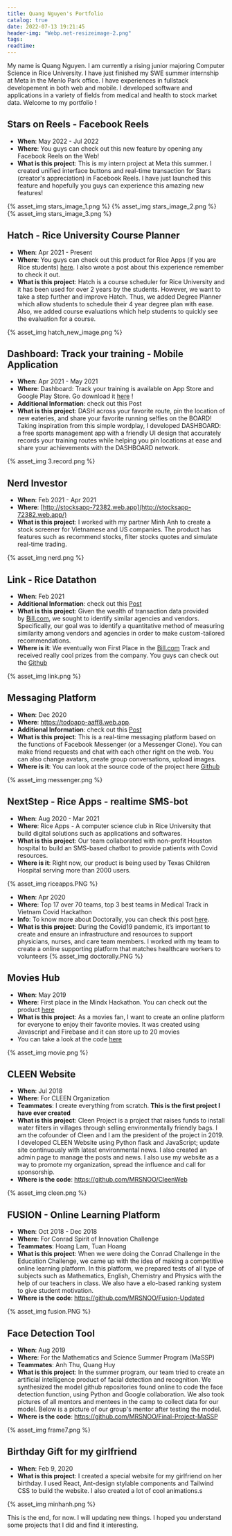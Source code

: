 ```yaml
---
title: Quang Nguyen's Portfolio
catalog: true
date: 2022-07-13 19:21:45
header-img: "Webp.net-resizeimage-2.png"
tags:
readtime:
---
```


My name is Quang Nguyen. I am currently a rising junior majoring Computer Science in Rice University. I have just finished my SWE summer internship at Meta in the Menlo Park office. I have experiences in fullstack developement in both web and mobile. I developed software and applications in a variety of fields from medical and health to stock market data. Welcome to my portfolio !

## Stars on Reels - Facebook Reels

- **When**: May 2022 - Jul 2022
- **Where**: You guys can check out this new feature by opening any Facebook Reels on the Web!
- **What is this project**: This is my intern project at Meta this summer. I created unified interface buttons and real-time transaction for Stars (creator's appreciation) in Facebook Reels. I have just launched this feature and hopefully you guys can experience this amazing new features!

{% asset_img stars_image_1.png %}
{% asset_img stars_image_2.png %}
{% asset_img stars_image_3.png %}

## Hatch - Rice University Course Planner

- **When**: Apr 2021 - Present
- **Where**: You guys can check out this product for Rice Apps (if you are Rice students) [here](http://hatch.riceapps.org/schedule). I also wrote a post about this experience remember to check it out.
- **What is this project**: Hatch is a course scheduler for Rice University and it has been used for over 2 years by the students. However, we want to take a step further and improve Hatch. Thus, we added Degree Planner which allow students to schedule their 4 year degree plan with ease. Also, we added course evaluations which help students to quickly see the evaluation for a course.

{% asset_img hatch_new_image.png %}

## Dashboard: Track your training - Mobile Application

- **When**: Apr 2021 - May 2021
- **Where**: Dashboard: Track your training is available on App Store and Google Play Store. Go download it [here](https://linktr.ee/quangnguyen14) !
- **Additional Information**: check out this Post
- **What is this project**: DASH across your favorite route, pin the location of new eateries, and share your favorite running selfies on the BOARD! Taking inspiration from this simple wordplay, I developed DASHBOARD: a free sports management app with a friendly UI design that accurately records your training routes while helping you pin locations at ease and share your achievements with the DASHBOARD network.

{% asset_img 3.record.png %}

## Nerd Investor

- **When**: Feb 2021 - Apr 2021
- **Where**: [http://stocksapp-72382.web.app](http://stocksapp-72382.web.app/)
- **What is this project**: I worked with my partner Minh Anh to create a stock screener for Vietnamese and US companies. The product has features such as recommend stocks, filter stocks quotes and simulate real-time trading.

{% asset_img nerd.png %}

## Link - Rice Datathon

- **When**: Feb 2021
- **Additional Information**: check out this [Post](https://devpost.com/software/link-ot1d9k?ref_content=contribution-prompt&ref_feature=engagement&ref_medium=email&utm_campaign=contribution-prompt&utm_content=contribution_reminder&utm_medium=email&utm_source=transactional#app-team)
- **What is this project**: Given the wealth of transaction data provided by [Bill.com](http://bill.com/), we sought to identify similar agencies and vendors. Specifically, our goal was to identify a quantitative method of measuring similarity among vendors and agencies in order to make custom-tailored recommendations.
- **Where is it**: We eventually won First Place in the [Bill.com](http://bill.com/) Track and received really cool prizes from the company. You guys can check out the [Github](https://github.com/QuangNg14/Datathon)

{% asset_img link.png %}

## Messaging Platform

- **When**: Dec 2020
- **Where**: https://todoapp-aaff8.web.app.
- **Additional Information**: check out this [Post](https://decodecraft.com/MessengerClone/)
- **What is this project**: This is a real-time messaging platform based on the functions of Facebook Messenger (or a Messenger Clone). You can make friend requests and chat with each other right on the web. You can also change avatars, create group conversations, upload images.
- **Where is it**: You can look at the source code of the project here [Github]("https://github.com/QuangNg14/Messenger-Clone-New")

{% asset_img messenger.png %}

## NextStep - Rice Apps - realtime SMS-bot

- **When**: Aug 2020 - Mar 2021
- **Where**: Rice Apps - A computer science club in Rice University that build digital solutions such as applications and softwares.
- **What is this project**: Our team collaborated with non-profit Houston hospital to build an SMS-based chatbot to provide patients with Covid resources.
- **Where is it**: Right now, our product is being used by Texas Children Hospital serving more than 2000 users.

{% asset_img riceapps.PNG %}

- **When**: Apr 2020
- **Where**: Top 17 over 70 teams, top 3 best teams in Medical Track in Vietnam Covid Hackathon
- **Info**: To know more about Doctorally, you can check this post [here](https://devpost.com/software/doctorally).
- **What is this project**: During the Covid19 pandemic, it’s important to create and ensure an infrastructure and resources to support physicians, nurses, and care team members. I worked with my team to create a online supporting platform that matches healthcare workers to volunteers
  {% asset_img doctorally.PNG %}

## Movies Hub

- **When**: May 2019
- **Where**: First place in the Mindx Hackathon. You can check out the product [here](https://movies-view.firebaseapp.com/)
- **What is this project**: As a movies fan, I want to create an online platform for everyone to enjoy their favorite movies. It was created using Javascript and Firebase and it can store up to 20 movies
- You can take a look at the code [here](https://github.com/MRSNOO/CI-Final-Project-FilmWeb)

{% asset_img movie.png %}

## CLEEN Website

- **When**: Jul 2018
- **Where**: For CLEEN Organization
- **Teammates**: I create everything from scratch. **This is the first project I have ever created**
- **What is this project**: Cleen Project is a project that raises funds to install water filters in villages through selling environmentally friendly bags. I am the cofounder of Cleen and I am the president of the project in 2019. I developed CLEEN Website using Python flask and JavaScript; update site continuously with latest environmental news. I also created an admin page to manage the posts and news. I also use my website as a way to promote my organization, spread the influence and call for sponsorship.
- **Where is the code**: https://github.com/MRSNOO/CleenWeb

{% asset_img cleen.png %}

## FUSION - Online Learning Platform

- **When**: Oct 2018 - Dec 2018
- **Where**: For Conrad Spirit of Innovation Challenge
- **Teammates**: Hoang Lam, Tuan Hoang
- **What is this project**: When we were doing the Conrad Challenge in the Education Challenge, we came up with the idea of making a competitive online learning platform. In this platform, we prepared tests of all type of subjects such as Mathematics, English, Chemistry and Physics with the help of our teachers in class. We also have a elo-based ranking system to give student motivation.
- **Where is the code**: https://github.com/MRSNOO/Fusion-Updated

{% asset_img fusion.PNG %}

## Face Detection Tool

- **When**: Aug 2019
- **Where**: For the Mathematics and Science Summer Program (MaSSP)
- **Teammates**: Anh Thu, Quang Huy
- **What is this project**: In the summer program, our team tried to create an artificial intelligence product of facial detection and recognition. We synthesized the model github repositories found online to code the face detection function, using Python and Google collaboration. We also took pictures of all mentors and mentees in the camp to collect data for our model. Below is a picture of our group's mentor after testing the model.
- **Where is the code**: https://github.com/MRSNOO/Final-Project-MaSSP

{% asset_img frame7.png %}

## Birthday Gift for my girlfriend

- **When**: Feb 9, 2020
- **What is this project**: I created a special website for my girlfriend on her birthday. I used React, Ant-design stylable components and Tailwind CSS to build the website. I also created a lot of cool animations.s

{% asset_img minhanh.png %}

This is the end, for now. I will updating new things. I hoped you understand some projects that I did and find it interesting.
